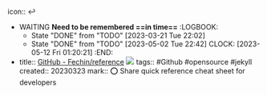 icon:: ↩
- WAITING **Need to be remembered ==in time==**
  :LOGBOOK:
  * State "DONE" from "TODO" [2023-03-21 Tue 22:02]
  * State "DONE" from "TODO" [2023-05-02 Tue 22:42]
  CLOCK: [2023-05-12 Fri 01:20:21]
  :END:
- title:: [GitHub - Fechin/reference](https://github.com/Fechin/reference) ![](https://img.shields.io/github/stars/Fechin/reference)
  tags:: #Github #opensource #jekyll
  created:: 20230323
  mark:: ⭕ Share quick reference cheat sheet for developers